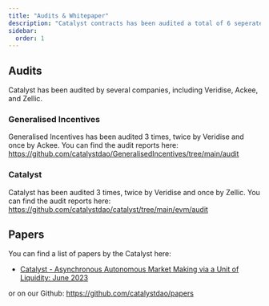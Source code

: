 ```yaml
---
title: "Audits & Whitepaper"
description: "Catalyst contracts has been audited a total of 6 seperate times, with Generalised incentives and Catalyst both having been audited thrice. Catalyst has published 1 Whitepaper: Asynchronous Autonomous Market Making via a Unit of Liquidity"
sidebar:
  order: 1
---
```


## Audits

Catalyst has been audited by several companies, including Veridise, Ackee, and Zellic.

### Generalised Incentives

Generalised Incentives has been audited 3 times, twice by Veridise and once by Ackee. You can find the audit reports here: https://github.com/catalystdao/GeneralisedIncentives/tree/main/audit

### Catalyst

Catalyst has been audited 3 times, twice by Veridise and once by Zellic. You can find the audit reports here: https://github.com/catalystdao/catalyst/tree/main/evm/audit

## Papers

You can find a list of papers by the Catalyst here:

- [Catalyst - Asynchronous Autonomous Market Making via a Unit of Liquidity: June 2023](https://whitepaper.catalyst.exchange)

or on our Github: https://github.com/catalystdao/papers
